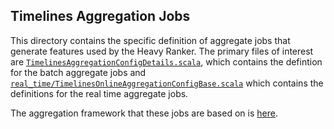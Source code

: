 ## Timelines Aggregation Jobs

This directory contains the specific definition of aggregate jobs that generate features used by the Heavy Ranker. 
The primary files of interest are [`TimelinesAggregationConfigDetails.scala`](TimelinesAggregationConfigDetails.scala), which contains the defintion for the batch aggregate jobs and [`real_time/TimelinesOnlineAggregationConfigBase.scala`](real_time/TimelinesOnlineAggregationConfigBase.scala) which contains the definitions for the real time aggregate jobs. 

The aggregation framework that these jobs are based on is [here](../../../../../../../../timelines/data_processing/ml_util/aggregation_framework).